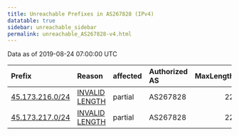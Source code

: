 ```yaml
---
title: Unreachable Prefixes in AS267828 (IPv4)
datatable: true
sidebar: unreachable_sidebar
permalink: unreachable_AS267828-v4.html
---
```


Data as of 2019-08-24 07:00:00 UTC


<div class="datatable-begin"></div>

| Prefix                                                   | Reason                                                                                                     | affected   | Authorized AS   |   MaxLength | Anchor                                         |   unreachable /24s |
|:---------------------------------------------------------|:-----------------------------------------------------------------------------------------------------------|:-----------|:----------------|------------:|:-----------------------------------------------|-------------------:|
| [45.173.216.0/24](https://stat.ripe.net/45.173.216.0/24) | [INVALID LENGTH](https://rpki-validator.ripe.net/announcement-preview?asn=AS267828&prefix=45.173.216.0/24) | partial    | AS267828        |          22 | [LACNIC](unreachable_LACNIC_RPKI_Root-v4.html) |                  1 |
| [45.173.217.0/24](https://stat.ripe.net/45.173.217.0/24) | [INVALID LENGTH](https://rpki-validator.ripe.net/announcement-preview?asn=AS267828&prefix=45.173.217.0/24) | partial    | AS267828        |          22 | [LACNIC](unreachable_LACNIC_RPKI_Root-v4.html) |                  1 |

<div class="datatable-end"></div>